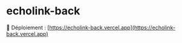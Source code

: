# echolink-back

🚀 Déploiement : [https://echolink-back.vercel.app](https://echolink-back.vercel.app)